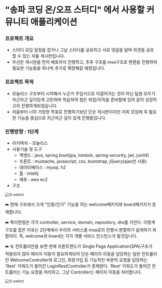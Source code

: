 # "송파 코딩 온/오프 스터디" 에서 사용할 커뮤니티 애플리케이션 

### 프로젝트 개요

- 스터디 모임 일정을 잡거나 그날 스터디를 공유하고 서로 댓글을 달며 의견을 공유할 수 있는 자율 게시판입니다.
- 우선은 게시판을 먼저 배포까지 진행하고, 추후 구조를 msa구조로 변환을 진행하여 필요한 기능들을 하나씩 추가로 확장해갈 예정입니다.

### 프로젝트 목적

- 모놀리스 구조부터 시작해서 누군가 주입식으로 이끌어가는 것이 아닌 팀원 모두가 차근차근 깊이있게 고민하며 학습하여 힘든 취업/이직을 준비함에 있어 같이 성장하고자 진행하게되었습니다.
- 처음부터 너무 거창한 목표로 진행하기보단 단순 게시판이지만 저희 모임에 꼭 필요한 기능을 중심으로 차근차근 깊이 있게 진행중입니다.

### 진행방향 : 1단계

- 아키텍처 - 모놀리스
- 사용기술 및 도구 
  - 백엔드 : java, spring boot(jpa, lombok, spring-security, jwt, junit4)
  - 프론트 : mustache, javascript, css, bootstrap, jQuery(ajax만 사용)
  - 데이터베이스 : mysql, h2
  - 툴 : intellij
  - 배포 :  aws ec2
- 구조

<img src="https://ifh.cc/g/nTSefC.png" alt="l3-switch" style="zoom:80%;" />

➡️ 현재 구조에서 크게 "인증/인가" 기능을 하는 welcome패키지와 board패키지가 존재합니다.

➡️ 특이한점은 각각 controller, service, domain, repository, dto를 가진다. 이렇게 구조를 잡은 이유는 2단계에서 우리의 서비스를 msa로의 진행시 분할하기 쉽게하기 위함이다. 즉, welcome과 board는 각각 개별 서비스 인스턴스가 될것입니다.

➡️ 또 컨트롤러안을 보면 현재 프론트엔드가 Single Page Application(SPA)구조가 적용되지 않아 페이지 이동이 필요하게되어 단순 페이지 이동을 담당하는 일반 컨트롤러인 WelcomeController와 로그인, 회원가입 등 기능적인 부분의 요청을 담당하는 'Rest' 키워드가 들어간 LoginRestController가 존재한다. 'Rest' 키워드가 들어간 컨트롤러는 기능 요청을 처리하고, 그냥 Controller는 페이지 이동을 처리합니다.

<img src="https://ifh.cc/g/2ojwnT.png" alt="l3-switch" style="zoom:80%;" />

